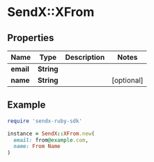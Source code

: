 # SendX::XFrom

## Properties

| Name | Type | Description | Notes |
| ---- | ---- | ----------- | ----- |
| **email** | **String** |  |  |
| **name** | **String** |  | [optional] |

## Example

```ruby
require 'sendx-ruby-sdk'

instance = SendX::XFrom.new(
  email: from@example.com,
  name: From Name
)
```

